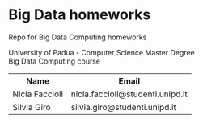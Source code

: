 # Big Data homeworks
Repo for Big Data Computing homeworks <br />

University of Padua - Computer Science Master Degree <br />
Big Data Computing course <br />

 <table>
  <tr>
    <th>Name</th>
    <th>Email</th>
  </tr>
  <tr>
    <td>Nicla Faccioli</td>
    <td>nicla.faccioli@studenti.unipd.it</td>
  </tr>
   <tr>
    <td>Silvia Giro</td>
    <td>silvia.giro@studenti.unipd.it</td>
  </tr>
</table> 


